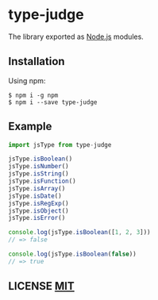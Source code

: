 # type-judge 
The library exported as [Node.js](https://nodejs.org/) modules.

## Installation

Using npm:
```shell
$ npm i -g npm
$ npm i --save type-judge
```

## Example
``` javascript
import jsType from type-judge

jsType.isBoolean()
jsType.isNumber()
jsType.isString()
jsType.isFunction()
jsType.isArray()
jsType.isDate()
jsType.isRegExp()
jsType.isObject()
jsType.isError()

console.log(jsType.isBoolean([1, 2, 3]))
// => false

console.log(jsType.isBoolean(false))
// => true

```


## LICENSE [MIT](LICENSE)




